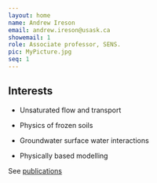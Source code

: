 ```yaml
---
layout: home
name: Andrew Ireson
email: andrew.ireson@usask.ca
showemail: 1    
role: Associate professor, SENS.
pic: MyPicture.jpg
seq: 1
---
```

## Interests

* Unsaturated flow and transport

* Physics of frozen soils

* Groundwater surface water interactions

* Physically based modelling

See [publications]({{site.baseurl}}/publications)
